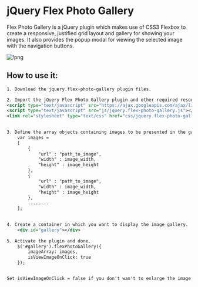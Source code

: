 # jQuery Flex Photo Gallery
Flex Photo Gallery is a jQuery plugin which makes use of CSS3 Flexbox to create a responsive, justified grid layout and gallery for showing your images. It also provides the popup modal for viewing the selected image with the navigation buttons.

![!png](https://raw.githubusercontent.com/shubham-thakare/jquery.flex-photo-gallery/master/example/screenshots/Flex%20Gallery%20Desktop.PNG)

## How to use it:
```xml
1. Download the jquery.flex-photo-gallery plugin files.

2. Import the jQuery Flex Photo Gallery plugin and other required resources into your html document.
<script type="text/javascript" src="https://ajax.googleapis.com/ajax/libs/jquery/2.1.3/jquery.min.js"></script>
<script type="text/javascript" src="js/jquery.flex-photo-gallery.js"></script>
<link rel="stylesheet" type="text/css" href="css/jquery.flex-photo-gallery.css"/>

    
3. Define the array objects containing images to be presented in the gallery.
	var images =
	[
		{
			"url" : "path_to_image",
			"width" : image_width,
			"height" : image_height
		},
		{
			"url" : "path_to_image",
			"width" : image_width,
			"height" : image_height
		},
		........
	];

    
4. Create a container in which you want to display the image gallery.
	<div id="gallery"></div>
  
5. Activate the plugin and done.
	$('#gallery').flexPhotoGallery({
		imageArray: images,
		isViewImageOnClick: true
	});


Set isViewImageOnClick = false if you don't wan't to enlarge the image on click event. Default value is true.
```
